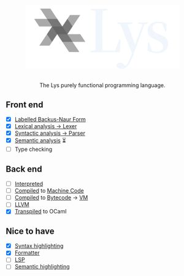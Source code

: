 <!--
SPDX-FileCopyrightText: 2025 Aljebriq <143266740+aljebriq@users.noreply.github.com>
SPDX-FileCopyrightText: 2025 Łukasz Bartkiewicz <lukasku@proton.me>

SPDX-License-Identifier: CC-BY-SA-4.0
-->

<div align="center">
  <br />
  <picture>
    <source media="(prefers-color-scheme: light)" srcset="https://raw.githubusercontent.com/lyslang/.github/main/media/brand-dark.png">
    <img src="https://raw.githubusercontent.com/lyslang/.github/main/media/brand-light.png" alt="Lys" width="400">
  </picture>
  <p align="center">
    <br />
    The Lys purely functional programming language.
  </p>
</div>

## Front end

- [x] [Labelled Backus-Naur Form](https://bnfc.readthedocs.io/en/latest/lbnf.html)
- [x] [Lexical analysis → Lexer](https://dev.realworldocaml.org/parsing-with-ocamllex-and-menhir.html)
- [x] [Syntactic analysis → Parser](https://dev.realworldocaml.org/parsing-with-ocamllex-and-menhir.html)
- [x] [Semantic analysis](https://suif.stanford.edu/dragonbook/lecture-notes/Stanford-CS143/14-Semantic-Analysis.pdf) :hourglass_flowing_sand:
- [ ] Type checking

## Back end

- [ ] [Interpreted](<https://en.wikipedia.org/wiki/Interpreter_(computing)>)
- [ ] [Compiled](https://en.wikipedia.org/wiki/Compiler) to [Machine Code](https://en.wikipedia.org/wiki/Machine_code)
- [ ] [Compiled](https://en.wikipedia.org/wiki/Compiler) to [Bytecode](https://en.wikipedia.org/wiki/Bytecode) → [VM](https://en.wikipedia.org/wiki/Virtual_machine#Process_virtual_machines)
- [ ] [LLVM](https://github.com/arbipher/llvm-ocaml-tutorial)
- [x] [Transpiled](https://en.wikipedia.org/wiki/Source-to-source_compiler) to OCaml

## Nice to have

- [x] [Syntax highlighting](https://markdown-all-in-one.github.io/docs/contributing/textmate-language-grammar.html#references)
- [x] [Formatter](https://yorickpeterse.com/articles/how-to-write-a-code-formatter/)
- [ ] [LSP](https://microsoft.github.io/language-server-protocol/)
- [ ] [Semantic highlighting](https://code.visualstudio.com/api/language-extensions/semantic-highlight-guide)
